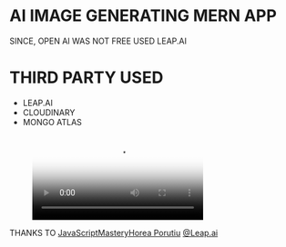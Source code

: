 # AI IMAGE GENERATING MERN APP

SINCE, OPEN AI WAS NOT FREE
USED LEAP.AI

# THIRD PARTY USED

- LEAP.AI
- CLOUDINARY
- MONGO ATLAS

<figure class="video_container">
  <video controls="true" allowfullscreen="true" poster="path/to/poster_image.png">
    <source src="FINAL DEMO.mp4" type="video/mp4">
  </video>
</figure>

THANKS TO
[JavaScriptMastery](https://www.youtube.com/watch?v=EyIvuigqDoA)[Horea Porutiu](https://www.youtube.com/watch?v=Lznb3jlALj8) [@Leap.ai](https://tryleap.ai/)
